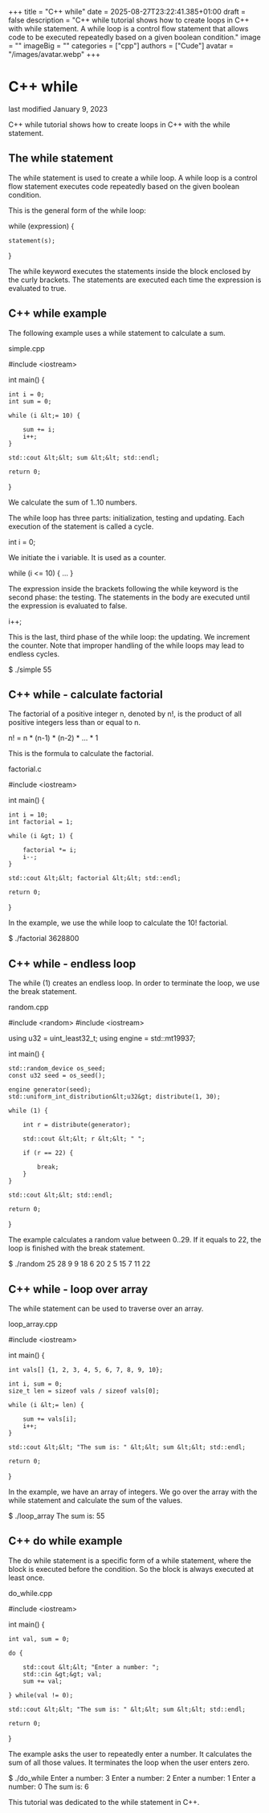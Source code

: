 +++
title = "C++ while"
date = 2025-08-27T23:22:41.385+01:00
draft = false
description = "C++ while tutorial shows how to create loops in
C++ with while statement. A while loop is a control flow statement that allows
code to be executed repeatedly based on a given boolean condition."
image = ""
imageBig = ""
categories = ["cpp"]
authors = ["Cude"]
avatar = "/images/avatar.webp"
+++

# C++ while

last modified January 9, 2023

C++ while tutorial shows how to create loops in C++ with the while statement.

## The while statement

The while statement is used to create a while loop. A while loop is
a control flow statement executes code repeatedly based on the given boolean
condition.

This is the general form of the while loop:

while (expression) {

    statement(s);
}

The while keyword executes the statements inside the block enclosed
by the curly brackets. The statements are executed each time the expression is
evaluated to true.

## C++ while example

The following example uses a while statement to calculate a sum.

simple.cpp
  

#include &lt;iostream&gt;

int main() {

    int i = 0;
    int sum = 0;

    while (i &lt;= 10) {

        sum += i;
        i++;
    }

    std::cout &lt;&lt; sum &lt;&lt; std::endl;

    return 0;
}

We calculate the sum of 1..10 numbers. 

The while loop has three parts: initialization, testing and updating. Each
execution of the statement is called a cycle. 

int i = 0;

We initiate the i variable. It is used as a counter.

while (i &lt;= 10) {
   ...
}

The expression inside the brackets following the while
keyword is the second phase: the testing. The statements in the body are
executed until the expression is evaluated to false.

i++;

This is the last, third phase of the while loop: the updating. We
increment the counter. Note that improper handling of the while
loops may lead to endless cycles.

$ ./simple 
55

## C++ while - calculate factorial

The factorial of a positive integer n, denoted by n!,
is the product of all positive integers less than or equal to n.

n! = n * (n-1) * (n-2) * ... * 1

This is the formula to calculate the factorial.

factorial.c
  

#include &lt;iostream&gt;

int main() {

    int i = 10;
    int factorial = 1;

    while (i &gt; 1) {

        factorial *= i;
        i--;
    }

    std::cout &lt;&lt; factorial &lt;&lt; std::endl;

    return 0;
}

In the example, we use the while loop to calculate the 10! factorial.

$ ./factorial 
3628800

## C++ while - endless loop

The while (1) creates an endless loop. In order to terminate the 
loop, we use the break statement.

random.cpp
  

#include &lt;random&gt;
#include &lt;iostream&gt;

using u32    = uint_least32_t;
using engine = std::mt19937;

int main() {

    std::random_device os_seed;
    const u32 seed = os_seed();

    engine generator(seed);
    std::uniform_int_distribution&lt;u32&gt; distribute(1, 30);

    while (1) {

        int r = distribute(generator);

        std::cout &lt;&lt; r &lt;&lt; " ";

        if (r == 22) {

            break;
        }
    }

    std::cout &lt;&lt; std::endl;

    return 0;
}

The example calculates a random value between 0..29. If it equals to 22, the
loop is finished with the break statement.

$ ./random 
25 28 9 9 18 6 20 2 5 15 7 11 22

## C++ while - loop over array

The while statement can be used to traverse over an array.

loop_array.cpp
  

#include &lt;iostream&gt;

int main() {

    int vals[] {1, 2, 3, 4, 5, 6, 7, 8, 9, 10};

    int i, sum = 0;
    size_t len = sizeof vals / sizeof vals[0];

    while (i &lt;= len) {

        sum += vals[i];
        i++;
    }

    std::cout &lt;&lt; "The sum is: " &lt;&lt; sum &lt;&lt; std::endl;

    return 0;
}

In the example, we have an array of integers. We go over the array with the 
while statement and calculate the sum of the values.

$ ./loop_array 
The sum is: 55

## C++ do while example

The do while statement is a specific form of a while statement, where the 
block is executed before the condition. So the block is always executed at 
least once. 

do_while.cpp
  

#include &lt;iostream&gt;

int main() {

    int val, sum = 0;

    do {

        std::cout &lt;&lt; "Enter a number: ";
        std::cin &gt;&gt; val;
        sum += val;

    } while(val != 0);

    std::cout &lt;&lt; "The sum is: " &lt;&lt; sum &lt;&lt; std::endl;

    return 0;
}

The example asks the user to repeatedly enter a number. It calculates the 
sum of all those values. It terminates the loop when the user enters zero.

$ ./do_while 
Enter a number: 3
Enter a number: 2
Enter a number: 1
Enter a number: 0
The sum is: 6

This tutorial was dedicated to the while statement in C++.